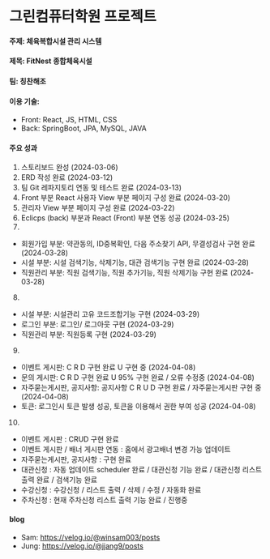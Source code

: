 # 그린컴퓨터학원 프로젝트

#### 주제: 체육복합시설 관리 시스템
#### 제목: FitNest 종합체육시설
#### 팀: 칭찬해조
#### 이용 기술:
* Front: React, JS, HTML, CSS
* Back: SpringBoot, JPA, MySQL, JAVA

#### 주요 성과
1. 스토리보드 완성 (2024-03-06)
2. ERD 작성 완료 (2024-03-12)
3. 팀 Git 레파지토리 연동 및 테스트 완료 (2024-03-13)
4. Front 부분 React 사용자 View 부분 페이지 구성 완료 (2024-03-20)
5. 관리자 View 부분 페이지 구성 완료 (2024-03-22)
6. Eclicps (back) 부분과 React (Front) 부분 연동 성공 (2024-03-25)
7.
* 회원가입 부분: 약관동의, ID중복확인, 다음 주소찾기 API, 무결성검사 구현 완료 (2024-03-28)
* 시설 부분: 시설 검색기능, 삭제기능, 대관 검색기능 구현 완료 (2024-03-28)
* 직원관리 부분: 직원 검색기능, 직원 추가기능, 직원 삭제기능 구현 완료 (2024-03-28)
8. 
* 시설 부분: 시설관리 고유 코드조합기능 구현 (2024-03-29)
* 로그인 부분: 로그인/ 로그아웃 구현 (2024-03-29)
* 직원관리 부분: 직원등록 구현 (2024-03-29)
9. 
* 이벤트 게시판: C R D 구현 완료 U 구현 중 (2024-04-08)
* 문의 게시판: C R D 구현 완료 U 95% 구현 완료 / 오류 수정중 (2024-04-08)
* 자주묻는게시판, 공지사항: 공지사항 C R U D 구현 완료 / 자주묻는게시판 구현 중 (2024-04-08)
* 토큰: 로그인시 토큰 발생 성공, 토큰을 이용해서 권한 부여 성공 (2024-04-08)
10.
* 이벤트 게시판 : CRUD 구현 완료
* 이벤트 게시판 / 배너 게시판 연동 : 홈에서 광고배너 변경 가능 업데이트
* 자주묻는게시판, 공지사항 : 구현 완료
* 대관신청 : 자동 업데이트 scheduler 완료 / 대관신청 기능 완료 / 대관신청 리스트 출력 완료 / 검색기능 완료
* 수강신청 : 수강신청 / 리스트 출력 / 삭제 / 수정 / 자동화 완료
* 주차신청 : 현재 주차신청 리스트 출력 기능 완료 / 진행중

  
#### blog
* Sam: https://velog.io/@winsam003/posts
* Jung: https://velog.io/@jjang9/posts
